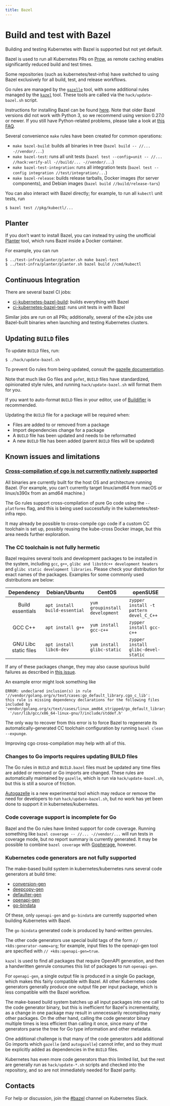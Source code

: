 ```yaml
---
title: Bazel
---
```


# Build and test with Bazel

Building and testing Kubernetes with  Bazel is supported but not yet default.

Bazel is used to run all Kubernetes PRs on [Prow],
as remote caching enables significantly reduced build and test times.

Some repositories (such as kubernetes/test-infra) have switched to using Bazel
exclusively for all build, test, and release workflows.

Go rules are managed by the [`gazelle`][gazelle]
tool, with some additional rules managed by the [`kazel`][kazel] tool.
These tools are called via the `hack/update-bazel.sh` script.

Instructions for installing Bazel can be found [here][bazel-install].
Note that older Bazel versions did not work with Python 3, so we recommend
using version 0.27.0 or newer. If you still have Python-related problems,
please take a look at [this FAQ][bazel-python-faq].

Several convenience `make` rules have been created for common operations:

* `make bazel-build`: builds all binaries in tree (`bazel build -- //...
  -//vendor/...`)
* `make bazel-test`: runs all unit tests (`bazel test --config=unit -- //...
  //hack:verify-all -//build/... -//vendor/...`)
* `make bazel-test-integration`: runs all integration tests (`bazel test
  --config integration //test/integration/...`)
* `make bazel-release`: builds release tarballs, Docker images (for server
  components), and Debian images (`bazel build //build/release-tars`)

You can also interact with Bazel directly; for example, to run all `kubectl` unit
tests, run

```console
$ bazel test //pkg/kubectl/...
```

[Prow]: https://prow.k8s.io
[bazel-install]: https://www.bazel.io/versions/master/docs/install.html
[kazel]: https://git.k8s.io/repo-infra/kazel
[gazelle]: https://github.com/bazelbuild/rules_go/tree/master/go/tools/gazelle
[bazel-python-faq]: https://github.com/bazelbuild/bazel/issues/7899

## Planter
If you don't want to install Bazel, you can instead try using the unofficial
[Planter](https://git.k8s.io/test-infra/planter) tool,
which runs Bazel inside a Docker container.

For example, you can run
```console
$ ../test-infra/planter/planter.sh make bazel-test
$ ../test-infra/planter/planter.sh bazel build //cmd/kubectl
```

## Continuous Integration

There are several bazel CI jobs:
* [ci-kubernetes-bazel-build](http://k8s-testgrid.appspot.com/google-unit#bazel-build): builds everything
  with Bazel
* [ci-kubernetes-bazel-test](http://k8s-testgrid.appspot.com/google-unit#bazel-test): runs unit tests in
  with Bazel

Similar jobs are run on all PRs; additionally, several of the e2e jobs use
Bazel-built binaries when launching and testing Kubernetes clusters.

## Updating `BUILD` files

To update `BUILD` files, run:

```console
$ ./hack/update-bazel.sh
```

To prevent Go rules from being updated, consult the [gazelle
documentation](https://github.com/bazelbuild/rules_go/tree/master/go/tools/gazelle).

Note that much like Go files and `gofmt`, `BUILD` files have standardized,
opinionated style rules, and running `hack/update-bazel.sh` will format them for you.

If you want to auto-format `BUILD` files in your editor, use of
[Buildifier](https://github.com/bazelbuild/buildtools/blob/master/buildifier/README.md)
is recommended.

Updating the `BUILD` file for a package will be required when:
* Files are added to or removed from a package
* Import dependencies change for a package
* A `BUILD` file has been updated and needs to be reformatted
* A new `BUILD` file has been added (parent `BUILD` files will be updated)

## Known issues and limitations

### [Cross-compilation of cgo is not currently natively supported](https://github.com/bazelbuild/rules_go/issues/1020)
All binaries are currently built for the host OS and architecture running Bazel.
(For example, you can't currently target linux/amd64 from macOS or linux/s390x
from an amd64 machine.)

The Go rules support cross-compilation of pure Go code using the `--platforms`
flag, and this is being used successfully in the kubernetes/test-infra repo.

It may already be possible to cross-compile cgo code if a custom CC toolchain is
set up, possibly reusing the kube-cross Docker image, but this area needs
further exploration.

### The CC toolchain is not fully hermetic
Bazel requires several tools and development packages to be installed in the system, including `gcc`, `g++`, `glibc and libstdc++ development headers` and `glibc static development libraries`. Please check your distribution for exact names of the packages. Examples for some commonly used distributions are below:

|     Dependency        | Debian/Ubuntu                 | CentOS                         | openSUSE                                |
|:---------------------:|-------------------------------|--------------------------------|-----------------------------------------|
| Build essentials      | `apt install build-essential` | `yum groupinstall development` | `zypper install -t pattern devel_C_C++` |
| GCC C++               | `apt install g++`             | `yum install gcc-c++`          | `zypper install gcc-c++`                |
| GNU Libc static files | `apt install libc6-dev`       | `yum install glibc-static`     | `zypper install glibc-devel-static`     |

If any of these packages change, they may also cause spurious build failures
as described in [this issue](https://github.com/bazelbuild/bazel/issues/4907).

An example error might look something like
```
ERROR: undeclared inclusion(s) in rule '//vendor/golang.org/x/text/cases:go_default_library.cgo_c_lib':
this rule is missing dependency declarations for the following files included by 'vendor/golang.org/x/text/cases/linux_amd64_stripped/go_default_library.cgo_codegen~/_cgo_export.c':
  '/usr/lib/gcc/x86_64-linux-gnu/7/include/stddef.h'
```

The only way to recover from this error is to force Bazel to regenerate its
automatically-generated CC toolchain configuration by running `bazel clean
--expunge`.

Improving cgo cross-compilation may help with all of this.

### Changes to Go imports requires updating BUILD files
The Go rules in `BUILD` and `BUILD.bazel` files must be updated any time files
are added or removed or Go imports are changed. These rules are automatically
maintained by `gazelle`, which is run via `hack/update-bazel.sh`, but this is
still a source of friction.

[Autogazelle](https://github.com/bazelbuild/bazel-gazelle/tree/master/cmd/autogazelle)
is a new experimental tool which may reduce or remove the need for developers
to run `hack/update-bazel.sh`, but no work has yet been done to support it in
kubernetes/kubernetes.

### Code coverage support is incomplete for Go
Bazel and the Go rules have limited support for code coverage. Running something
like `bazel coverage -- //... -//vendor/...` will run tests in coverage mode,
but no report summary is currently generated. It may be possible to combine
`bazel coverage` with
[Gopherage](https://github.com/kubernetes/test-infra/tree/master/gopherage),
however.

### Kubernetes code generators are not fully supported
The make-based build system in kubernetes/kubernetes runs several code
generators at build time:
* [conversion-gen](https://github.com/kubernetes/code-generator/tree/master/cmd/conversion-gen)
* [deepcopy-gen](https://github.com/kubernetes/code-generator/tree/master/cmd/deepcopy-gen)
* [defaulter-gen](https://github.com/kubernetes/code-generator/tree/master/cmd/defaulter-gen)
* [openapi-gen](https://github.com/kubernetes/kube-openapi/tree/master/cmd/openapi-gen)
* [go-bindata](https://github.com/jteeuwen/go-bindata/tree/master/go-bindata)

Of these, only `openapi-gen` and `go-bindata` are currently supported when
building Kubernetes with Bazel.

The `go-bindata` generated code is produced by hand-written genrules.

The other code generators use special build tags of the form `//
+k8s:generator-name=arg`; for example, input files to the openapi-gen tool are
specified with `// +k8s:openapi-gen=true`.

`kazel` is used to find all packages that require OpenAPI generation, and then a
handwritten genrule consumes this list of packages to run `openapi-gen`.

For `openapi-gen`, a single output file is produced in a single Go package, which
makes this fairly compatible with Bazel.
All other Kubernetes code generators generally produce one output file per input
package, which is less compatible with the Bazel workflow.

The make-based build system batches up all input packages into one call to the
code generator binary, but this is inefficient for Bazel's incrementality, as a
change in one package may result in unnecessarily recompiling many other
packages.
On the other hand, calling the code generator binary multiple times is less
efficient than calling it once, since many of the generators parse the tree for
Go type information and other metadata.

One additional challenge is that many of the code generators add additional
Go imports which `gazelle` (and `autogazelle`) cannot infer, and so they must be
explicitly added as dependencies in the `BUILD` files.

Kubernetes has even more code generators than this limited list, but the rest
are generally run as `hack/update-*.sh` scripts and checked into the repository,
and so are not immediately needed for Bazel parity.

## Contacts
For help or discussion, join the [#bazel](https://kubernetes.slack.com/messages/bazel)
channel on Kubernetes Slack.
